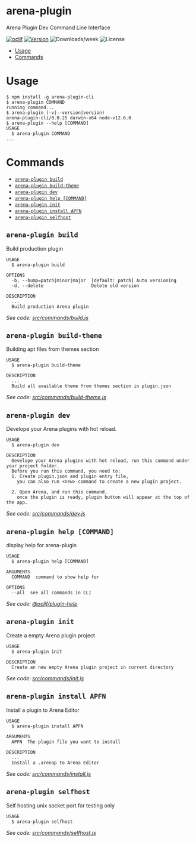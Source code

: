 arena-plugin
============

Arena Plugin Dev Command Line Interface

[![oclif](https://img.shields.io/badge/cli-oclif-brightgreen.svg)](https://oclif.io)
[![Version](https://img.shields.io/npm/v/arena-plugin-cli.svg)](https://npmjs.org/package/arena-plugin)
![Downloads/week](https://img.shields.io/npm/dw/arena-plugin-cli.svg)
![License](https://img.shields.io/npm/l/arena-plugin-cli.svg)

<!-- toc -->
* [Usage](#usage)
* [Commands](#commands)
<!-- tocstop -->
# Usage
<!-- usage -->
```sh-session
$ npm install -g arena-plugin-cli
$ arena-plugin COMMAND
running command...
$ arena-plugin (-v|--version|version)
arena-plugin-cli/0.0.25 darwin-x64 node-v12.6.0
$ arena-plugin --help [COMMAND]
USAGE
  $ arena-plugin COMMAND
...
```
<!-- usagestop -->
# Commands
<!-- commands -->
* [`arena-plugin build`](#arena-plugin-build)
* [`arena-plugin build-theme`](#arena-plugin-build-theme)
* [`arena-plugin dev`](#arena-plugin-dev)
* [`arena-plugin help [COMMAND]`](#arena-plugin-help-command)
* [`arena-plugin init`](#arena-plugin-init)
* [`arena-plugin install APFN`](#arena-plugin-install-apfn)
* [`arena-plugin selfhost`](#arena-plugin-selfhost)

## `arena-plugin build`

Build production plugin

```
USAGE
  $ arena-plugin build

OPTIONS
  -b, --bump=patch|minor|major  [default: patch] Auto versioning
  -d, --delete                  Delete old version

DESCRIPTION
  ...
  Build production Arena plugin
```

_See code: [src/commands/build.js](https://github.com/corpcode/arena-plugin/blob/v0.0.25/src/commands/build.js)_

## `arena-plugin build-theme`

Building apt files from themes section

```
USAGE
  $ arena-plugin build-theme

DESCRIPTION
  ...
  Build all available theme from themes section in plugin.json
```

_See code: [src/commands/build-theme.js](https://github.com/corpcode/arena-plugin/blob/v0.0.25/src/commands/build-theme.js)_

## `arena-plugin dev`

Develope your Arena plugins with hot reload.

```
USAGE
  $ arena-plugin dev

DESCRIPTION
  Develope your Arena plugins with hot reload, run this command under your project folder.
  Before you run this command, you need to:
  1. Create plugin.json and plugin entry file,
  	you can also run <new> command to create a new plugin project.

  2. Open Arena, and run this command,
  	once the plugin is ready, plugin button will appear at the top of the app.
```

_See code: [src/commands/dev.js](https://github.com/corpcode/arena-plugin/blob/v0.0.25/src/commands/dev.js)_

## `arena-plugin help [COMMAND]`

display help for arena-plugin

```
USAGE
  $ arena-plugin help [COMMAND]

ARGUMENTS
  COMMAND  command to show help for

OPTIONS
  --all  see all commands in CLI
```

_See code: [@oclif/plugin-help](https://github.com/oclif/plugin-help/blob/v2.2.1/src/commands/help.ts)_

## `arena-plugin init`

Create a empty Arena plugin project

```
USAGE
  $ arena-plugin init

DESCRIPTION
  Create an new empty Arena plugin project in current directory
```

_See code: [src/commands/init.js](https://github.com/corpcode/arena-plugin/blob/v0.0.25/src/commands/init.js)_

## `arena-plugin install APFN`

Install a plugin to Arena Editor

```
USAGE
  $ arena-plugin install APFN

ARGUMENTS
  APFN  The plugin file you want to install

DESCRIPTION
  ...
  Install a .arenap to Arena Editor
```

_See code: [src/commands/install.js](https://github.com/corpcode/arena-plugin/blob/v0.0.25/src/commands/install.js)_

## `arena-plugin selfhost`

Self hosting unix socket port for testing only

```
USAGE
  $ arena-plugin selfhost
```

_See code: [src/commands/selfhost.js](https://github.com/corpcode/arena-plugin/blob/v0.0.25/src/commands/selfhost.js)_
<!-- commandsstop -->
